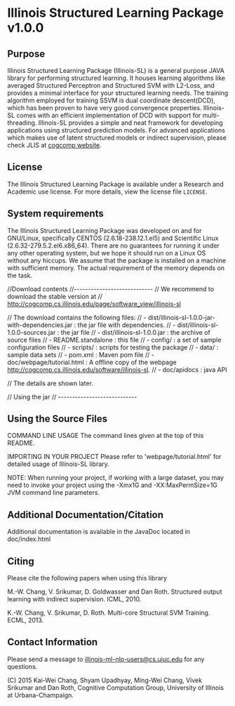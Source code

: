 Illinois Structured Learning Package v1.0.0
===========================================

Purpose
-------

Illinois Structured Learning Package (Illinois-SL) is a general purpose JAVA 
library for performing structured learning. It houses learning algorithms like
averaged Structured Perceptron and Structured SVM with L2-Loss, and provides 
a minimal interface for your structured learning needs. The training algorithm 
employed for training SSVM is dual coordinate descent(DCD), which has been 
proven to have very good convergence properties. Illinois-SL comes with an 
efficient implementation of DCD with support for multi-threading. Illinois-SL
provides a simple and neat framework for developing applications using 
structured prediction models. For advanced applications which makes use of
latent structured models or indirect supervision, please check JLIS at [cogcomp
website](http://cogcomp.cs.illinois.edu/page/software_view/JLIS).

License
--------
The Illinois Structured Learning Package is available under a Research
and Academic use license. For more details, view the license file `LICENSE`.


System requirements
----------------------------

The Illinois Structured Learning Package was developed on and for
GNU/Linux, specifically CENTOS (2.6.18-238.12.1.el5) and Scientific
Linux (2.6.32-279.5.2.el6.x86_64). There are no guarantees for running
it under any other operating system, but we hope it should run on a
Linux OS without any hiccups. We assume that the package is installed
on a machine with sufficient memory. The actual requirement of the
memory depends on the task.

//Download contents
//----------------------------
// We recommend to download the stable version at
// http://cogcomp.cs.illinois.edu/page/software_view/illinois-sl

// The download contains the following files:
// - dist/illinois-sl-1.0.0-jar-with-dependencies.jar :  the jar file with dependencies.
// - dist/illinois-sl-1.0.0-sources.jar : the jar file
// - dist/illinois-sl-1.0.0.jar : the archive of source files
// - README.standalone : this file
// - config/ : a set of sample configuration files
// - scripts/ : scripts for testing the package
// - data/ : sample data sets
// - pom.xml : Maven pom file
// - doc/webpage/tutorial.html : A offline copy of the webpage http://cogcomp.cs.illinois.edu/software/illinois-sl. 
// - doc/apidocs : java API

// The details are shown later.

// Using the jar
// ----------------------------


Using the Source Files
-----------------------

COMMAND LINE USAGE
The command lines given at the top of this README.


IMPORTING IN YOUR PROJECT
Please refer to 'webpage/tutorial.html' for detailed usage of Illinois-SL
library. 

NOTE:
When running your project, if working with a large dataset,
you may need to invoke your project using the -Xmx1G and -XX:MaxPermSize=1G
JVM command line parameters. 


Additional Documentation/Citation
---------------------

Additional documentation is available in the JavaDoc located in doc/index.html


Citing
------
Please cite the following papers when using this library

M.-W. Chang, V. Srikumar, D. Goldwasser and Dan Roth. 
Structured output learning with indirect supervision. 
ICML, 2010.

K.-W. Chang, V. Srikumar, D. Roth. 
Multi-core Structural SVM Training.
ECML, 2013.


Contact Information
------------

Please send a message to illinois-ml-nlp-users@cs.uiuc.edu for any
questions.

(C) 2015 Kai-Wei Chang, Shyam Upadhyay, Ming-Wei Chang, Vivek Srikumar and Dan Roth, 
Cognitive Computation Group, University of Illinois at Urbana-Champaign.

